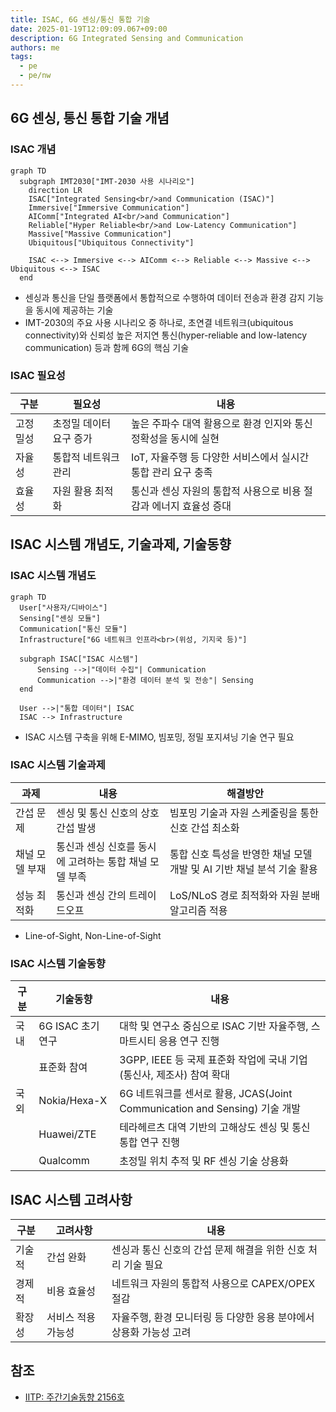```yaml
---
title: ISAC, 6G 센싱/통신 통합 기술
date: 2025-01-19T12:09:09.067+09:00
description: 6G Integrated Sensing and Communication
authors: me
tags:
  - pe
  - pe/nw
---
```


## 6G 센싱, 통신 통합 기술 개념

### ISAC 개념

```mermaid
graph TD
  subgraph IMT2030["IMT-2030 사용 시나리오"]
    direction LR
    ISAC["Integrated Sensing<br/>and Communication (ISAC)"]
    Immersive["Immersive Communication"]
    AIComm["Integrated AI<br/>and Communication"]
    Reliable["Hyper Reliable<br/>and Low-Latency Communication"]
    Massive["Massive Communication"]
    Ubiquitous["Ubiquitous Connectivity"]

    ISAC <--> Immersive <--> AIComm <--> Reliable <--> Massive <--> Ubiquitous <--> ISAC
  end
```

- 센싱과 통신을 단일 플랫폼에서 통합적으로 수행하여 데이터 전송과 환경 감지 기능을 동시에 제공하는 기술
- IMT-2030의 주요 사용 시나리오 중 하나로, 초연결 네트워크(ubiquitous connectivity)와 신뢰성 높은 저지연 통신(hyper-reliable and low-latency communication) 등과 함께 6G의 핵심 기술

### ISAC 필요성

| 구분 | 필요성 | 내용 |
| --- | --- | --- |
| 고정밀성 | 초정밀 데이터 요구 증가 | 높은 주파수 대역 활용으로 환경 인지와 통신 정확성을 동시에 실현 |
| 자율성 | 통합적 네트워크 관리 | IoT, 자율주행 등 다양한 서비스에서 실시간 통합 관리 요구 충족 |
| 효율성 | 자원 활용 최적화 | 통신과 센싱 자원의 통합적 사용으로 비용 절감과 에너지 효율성 증대 |

## ISAC 시스템 개념도, 기술과제, 기술동향

### ISAC 시스템 개념도

```mermaid
graph TD
  User["사용자/디바이스"]
  Sensing["센싱 모듈"]
  Communication["통신 모듈"]
  Infrastructure["6G 네트워크 인프라<br>(위성, 기지국 등)"]

  subgraph ISAC["ISAC 시스템"]
      Sensing -->|"데이터 수집"| Communication
      Communication -->|"환경 데이터 분석 및 전송"| Sensing
  end

  User -->|"통합 데이터"| ISAC
  ISAC --> Infrastructure
```

- ISAC 시스템 구축을 위해 E-MIMO, 빔포밍, 정밀 포지셔닝 기술 연구 필요

### ISAC 시스템 기술과제

| 과제 | 내용 | 해결방안 |
| --- | --- | --- |
| 간섭 문제 | 센싱 및 통신 신호의 상호 간섭 발생 | 빔포밍 기술과 자원 스케줄링을 통한 신호 간섭 최소화 |
| 채널 모델 부재 | 통신과 센싱 신호를 동시에 고려하는 통합 채널 모델 부족 | 통합 신호 특성을 반영한 채널 모델 개발 및 AI 기반 채널 분석 기술 활용 |
| 성능 최적화 | 통신과 센싱 간의 트레이드오프 | LoS/NLoS 경로 최적화와 자원 분배 알고리즘 적용 |

- Line-of-Sight, Non-Line-of-Sight

### ISAC 시스템 기술동향

| 구분 | 기술동향 | 내용 |
| --- | --- | --- |
| 국내 | 6G ISAC 초기 연구 | 대학 및 연구소 중심으로 ISAC 기반 자율주행, 스마트시티 응용 연구 진행 |
| | 표준화 참여 | 3GPP, IEEE 등 국제 표준화 작업에 국내 기업(통신사, 제조사) 참여 확대 |
| 국외 | Nokia/Hexa-X | 6G 네트워크를 센서로 활용, JCAS(Joint Communication and Sensing) 기술 개발 |
| | Huawei/ZTE | 테라헤르츠 대역 기반의 고해상도 센싱 및 통신 통합 연구 진행 |
| | Qualcomm | 초정밀 위치 추적 및 RF 센싱 기술 상용화 |

## ISAC 시스템 고려사항

| 구분 | 고려사항 | 내용 |
| --- | --- | --- |
| 기술적 | 간섭 완화 |센싱과 통신 신호의 간섭 문제 해결을 위한 신호 처리 기술 필요 |
| 경제적 | 비용 효율성 | 네트워크 자원의 통합적 사용으로 CAPEX/OPEX 절감 |
| 확장성 | 서비스 적용 가능성 | 자율주행, 환경 모니터링 등 다양한 응용 분야에서 상용화 가능성 고려 |

## 참조

- [IITP: 주간기술동향 2156호](https://iitp.kr/kr/1/knowledge/periodicalViewA.it?searClassCode=B_ITA_01&masterCode=publication&identifier=1341)
